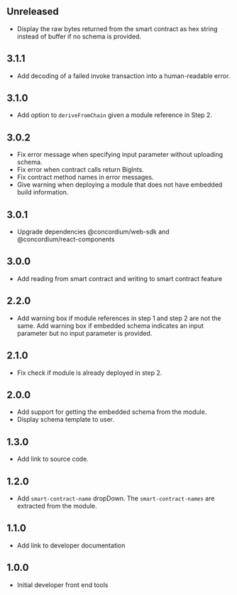 ## Unreleased

- Display the raw bytes returned from the smart contract as hex string instead of buffer if no schema is provided.

## 3.1.1

- Add decoding of a failed invoke transaction into a human-readable error.

## 3.1.0

- Add option to `deriveFromChain` given a module reference in Step 2.

## 3.0.2

- Fix error message when specifying input parameter without uploading schema.
- Fix error when contract calls return BigInts.
- Fix contract method names in error messages.
- Give warning when deploying a module that does not have embedded build information.

## 3.0.1

- Upgrade dependencies @concordium/web-sdk and @concordium/react-components

## 3.0.0

- Add reading from smart contract and writing to smart contract feature

## 2.2.0

- Add warning box if module references in step 1 and step 2 are not the same. Add warning box if embedded schema indicates an input parameter but no input parameter is provided.

## 2.1.0

- Fix check if module is already deployed in step 2.

## 2.0.0

- Add support for getting the embedded schema from the module.
- Display schema template to user.

## 1.3.0

- Add link to source code.

## 1.2.0

- Add `smart-contract-name` dropDown. The `smart-contract-names` are extracted from the module.

## 1.1.0

- Add link to developer documentation

## 1.0.0

- Initial developer front end tools

